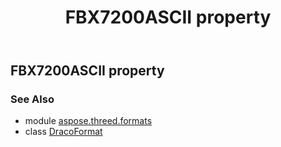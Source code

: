 ﻿---
title: FBX7200ASCII property
second_title: Aspose.3D for Python via .NET API References
description: 
type: docs
weight: 180
url: /python-net/aspose.threed.formats/dracoformat/fbx7200ascii/
is_root: false
---

## FBX7200ASCII property


### See Also
* module [aspose.threed.formats](../../)
* class [DracoFormat](/3d/python-net/aspose.threed.formats/dracoformat)
